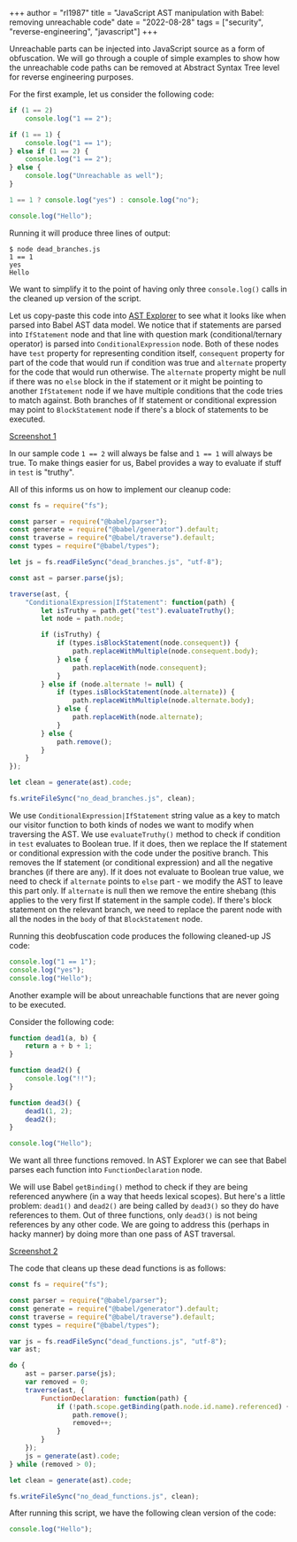 +++
author = "rl1987"
title = "JavaScript AST manipulation with Babel: removing unreachable code"
date = "2022-08-28"
tags = ["security", "reverse-engineering", "javascript"]
+++

Unreachable parts can be injected into JavaScript source as a form of obfuscation.
We will go through a couple of simple examples to show how the unreachable code paths
can be removed at Abstract Syntax Tree level for reverse engineering purposes.

For the first example, let us consider the following code:

```javascript
if (1 == 2) 
    console.log("1 == 2");

if (1 == 1) {
    console.log("1 == 1");
} else if (1 == 2) {
    console.log("1 == 2");
} else { 
    console.log("Unreachable as well");
}

1 == 1 ? console.log("yes") : console.log("no");

console.log("Hello");
```

Running it will produce three lines of output:

```
$ node dead_branches.js 
1 == 1
yes
Hello
```

We want to simplify it to the point of having only three `console.log()` calls in the
cleaned up version of the script.

Let us copy-paste this code into [AST Explorer](https://astexplorer.net/) to see what
it looks like when parsed into Babel AST data model. We notice that if statements
are parsed into `IfStatement` node and that line with question mark (conditional/ternary
operator) is parsed into `ConditionalExpression` node. Both of these nodes have `test`
property for representing condition itself, `consequent` property for part of the code
that would run if condition was true and `alternate` property for the code that would run
otherwise. The `alternate` property might be null if there was no `else` block in the if
statement or it might be pointing to another `IfStatement` node if we have multiple
conditions that the code tries to match against. Both branches of If statement or conditional
expression may point to `BlockStatement` node if there's a block of statements to be executed.

[Screenshot 1](/2022-08-27_21.14.44.png)

In our sample code `1 == 2` will always be false and `1 == 1` will always be true. To make
things easier for us, Babel provides a way to evaluate if stuff in `test` is "truthy".

All of this informs us on how to implement our cleanup code:

```javascript
const fs = require("fs");

const parser = require("@babel/parser");
const generate = require("@babel/generator").default;
const traverse = require("@babel/traverse").default;
const types = require("@babel/types");

let js = fs.readFileSync("dead_branches.js", "utf-8");

const ast = parser.parse(js);

traverse(ast, {
    "ConditionalExpression|IfStatement": function(path) {
        let isTruthy = path.get("test").evaluateTruthy();
        let node = path.node;

        if (isTruthy) {
            if (types.isBlockStatement(node.consequent)) {
                path.replaceWithMultiple(node.consequent.body);
            } else {
                path.replaceWith(node.consequent);
            }
        } else if (node.alternate != null) {
            if (types.isBlockStatement(node.alternate)) {
                path.replaceWithMultiple(node.alternate.body);
            } else {
                path.replaceWith(node.alternate);
            }
        } else {
            path.remove();
        }
    }
});

let clean = generate(ast).code;

fs.writeFileSync("no_dead_branches.js", clean);
```

We use `ConditionalExpression|IfStatement` string value as a key to match our visitor
function to both kinds of nodes we want to modify when traversing the AST. We use
`evaluateTruthy()` method to check if condition in `test` evaluates to Boolean true.
If it does, then we replace the If statement or conditional expression with the code
under the positive branch. This removes the If statement (or conditional expression)
and all the negative branches (if there are any). If it does not evaluate to Boolean
true value, we need to check if `alternate` points to `else` part - we modify the AST
to leave this part only. If `alternate` is null then we remove the entire shebang (this
applies to the very first If statement in the sample code). If there's block
statement on the relevant branch, we need to replace the parent node with all the nodes
in the `body` of that `BlockStatement` node.

Running this deobfuscation code produces the following cleaned-up JS code:

```javascript
console.log("1 == 1");
console.log("yes");
console.log("Hello");
```

Another example will be about unreachable functions that are never going to be executed.

Consider the following code:

```javascript
function dead1(a, b) {
    return a + b + 1;
}

function dead2() {
    console.log("!!");
}

function dead3() {
    dead1(1, 2);
    dead2();
}

console.log("Hello");
```

We want all three functions removed. In AST Explorer we can see that Babel parses
each function into `FunctionDeclaration` node.

 We will use Babel `getBinding()` method to check if they are being referenced 
anywhere (in a way that heeds lexical scopes). But here's a little problem: 
`dead1()` and `dead2()` are being called by `dead3()` so they do have references 
to them. Out of three functions, only `dead3()` is not being references by any other 
code. We are going to address this (perhaps in hacky manner) by doing more than one pass
of AST traversal.

[Screenshot 2](/2022-08-27_21.42.06.png)

The code that cleans up these dead functions is as follows:

```javascript
const fs = require("fs");

const parser = require("@babel/parser");
const generate = require("@babel/generator").default;
const traverse = require("@babel/traverse").default;
const types = require("@babel/types");

var js = fs.readFileSync("dead_functions.js", "utf-8");
var ast;

do {
    ast = parser.parse(js);
    var removed = 0;
    traverse(ast, {
        FunctionDeclaration: function(path) {
            if (!path.scope.getBinding(path.node.id.name).referenced) {
                path.remove();
                removed++;
            }
        }
    });
    js = generate(ast).code;
} while (removed > 0);

let clean = generate(ast).code;

fs.writeFileSync("no_dead_functions.js", clean);
```

After running this script, we have the following clean version of the code:

```javascript
console.log("Hello");
```

